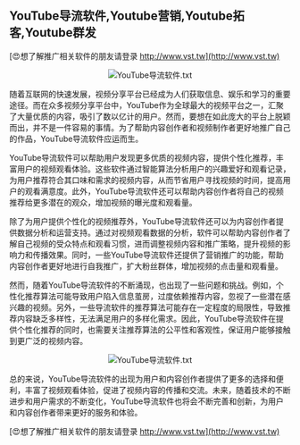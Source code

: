 ## **YouTube导流软件,Youtube营销,Youtube拓客,Youtube群发**

[😍想了解推广相关软件的朋友请登录 http://www.vst.tw](http://www.vst.tw)

 <center><img src="https://vst.tw/MP4/tuiguang/png/3.png" alt="YouTube导流软件.txt"></center>

随着互联网的快速发展，视频分享平台已经成为人们获取信息、娱乐和学习的重要途径。而在众多视频分享平台中，YouTube作为全球最大的视频平台之一，汇聚了大量优质的内容，吸引了数以亿计的用户。然而，要想在如此庞大的平台上脱颖而出，并不是一件容易的事情。为了帮助内容创作者和视频制作者更好地推广自己的作品，YouTube导流软件应运而生。

YouTube导流软件可以帮助用户发现更多优质的视频内容，提供个性化推荐，丰富用户的视频观看体验。这些软件通过智能算法分析用户的兴趣爱好和观看记录，为用户推荐符合其口味和需求的视频内容，从而节省用户寻找视频的时间，提高用户的观看满意度。此外，YouTube导流软件还可以帮助内容创作者将自己的视频推荐给更多潜在的观众，增加视频的曝光度和观看量。

除了为用户提供个性化的视频推荐外，YouTube导流软件还可以为内容创作者提供数据分析和运营支持。通过对视频观看数据的分析，软件可以帮助内容创作者了解自己视频的受众特点和观看习惯，进而调整视频内容和推广策略，提升视频的影响力和传播效果。同时，一些YouTube导流软件还提供了营销推广的功能，帮助内容创作者更好地进行自我推广，扩大粉丝群体，增加视频的点击量和观看量。

然而，随着YouTube导流软件的不断涌现，也出现了一些问题和挑战。例如，个性化推荐算法可能导致用户陷入信息茧房，过度依赖推荐内容，忽视了一些潜在感兴趣的视频。另外，一些导流软件的推荐算法可能存在一定程度的局限性，导致推荐内容缺乏多样性，无法满足用户的多样化需求。因此，YouTube导流软件在提供个性化推荐的同时，也需要关注推荐算法的公平性和客观性，保证用户能够接触到更广泛的视频内容。

 <center><img src="https://vst.tw/MP4/tuiguang/png/1.png" alt="YouTube导流软件.txt"></center>

总的来说，YouTube导流软件的出现为用户和内容创作者提供了更多的选择和便利，丰富了视频观看体验，促进了视频内容的传播和交流。未来，随着技术的不断进步和用户需求的不断变化，YouTube导流软件也将会不断完善和创新，为用户和内容创作者带来更好的服务和体验。

[😍想了解推广相关软件的朋友请登录 http://www.vst.tw](http://www.vst.tw)




